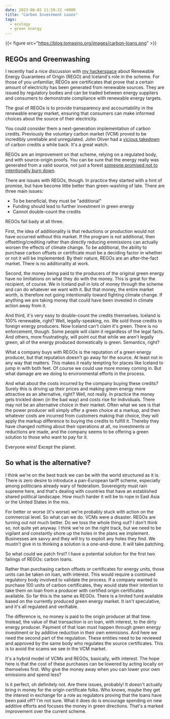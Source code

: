 ```yaml
---
date: 2023-06-02 11:59:22 +0000
title: "Carbon Investment Loans"
tags:
  - ecology
  - green energy
---
```


{{< figure src="https://blog.tomasino.org/images/carbon-loans.png" >}}

## REGOs and Greenwashing

I recently had a nice discussion with [my hackerspace](https://hakkavelin.is)
about Renewable Energy Guarantees of Origin (REGO) and Iceland's role in the
scheme. For those of you unfamiliar, REGOs are certificates that prove that
a certain amount of electricity has been generated from renewable sources. They
are issued by regulatory bodies and can be traded between energy suppliers and
consumers to demonstrate compliance with renewable energy targets.

The goal of REGOs is to provide transparency and accountability in the renewable
energy market, ensuring that consumers can make informed choices about the
source of their electricity.

You could consider them a next-generation implementation of carbon credits.
Previously the voluntary carbon market (VCM) proved to be incredibly unreliable
and unregulated. John Oliver had a [vicious
takedown](https://www.youtube.com/watch?v=6p8zAbFKpW0) of carbon credits a while
back. It's a great watch.

REGOs are an improvement on that scheme, relying on a regulated body, and with
source-origin proofs. You can be sure that the energy really was generated from
a valid source, not just a forest [someone promised not to intentionally burn
down](https://www.stuff.co.nz/environment/climate-news/131979365/why-the-heat-is-on-carbon-offsets-claiming-to-protect-forest).

There are issues with REGOs, though. In practice they started with a hint of
promise, but have become little better than green-washing of late. There are
three main issues:

* To be beneficial, they must be "additional"
* Funding should lead to further investment in green energy
* Cannot double-count the credits

REGOs fail bady at all three.

First, the idea of additionality is that reductions or production would not have
occurred without this market. If the program is not additional, then
offsetting/crediting rather than directly reducing emmissions can actually
worsen the effects of climate change. To be additional, the ability to purchase
carbon offsets or certificate must be a deciding factor in whether or not it
will be implemented. By their nature, REGOs are an after-the-fact market. There
is no additonality at work.

Second, the money being paid to the producers of the original green energy have
no limitations on what they do with the money. This is great for the recipient,
of course. We in Iceland pull in lots of money through the scheme and can do
whatever we want with it. But that money, the entire market worth, is therefore
not going intentionally toward fighting climate change. If anything we are
taking money that could have been invested in climate action away from it.

And third, it's very easy to double-count the credits themselves. Iceland is
100% renewable, right? Well, legally-speaking, no. We sold those credits to
foreign energy producers. Now Iceland can't claim it's green. There is no
enforcement, though. Some people will claim it regardless of the legal facts.
And others, more frustratingly, will point out that while we aren't legally
green, all of the energy produced domestically is green. Semantics, right?

What a company buys with REGOs is the reputation of a green energy producer, but
that reputation doesn't go away for the source. At least not in any way that
matters. This makes it really tempting for places like Iceland to jump in with
both feet. Of course we could use more money coming in. But what damage are we
doing to environmental efforts in the process.

And what about the costs incurred by the company buying these credits? Surely
this is driving up their prices and making green energy more attractive as an
alternative, right? Well, not really. In practice the money gets trickled down
(in the bad way) and costs rise for individuals. There may not be an alternative
choice in their market. Often what we see is that the power producer will simply
offer a green choice at a markup, and then whatever costs are incurred from
customers making that choice, they will apply the markup difference to buying
the credits to fulfill it. Thereby they have changed nothing about their
operations at all, no investments or reductions are made, and the company seems
to be offering a green solution to those who want to pay for it.

Everyone wins! Except the planet.

## So what is the alternative?

I think we're on the best track we can be with the world structured as it is.
There is zero desire to introduce a pan-European tariff scheme, especially among
politicians already wary of federalism. Sovereignty must rain supreme here, and
that's dealing with countries that have an established shared political
landscape. How much harder it will be to rope in East Asia or the United States
in the mix.

For better or worse (it's worse) we're probably stuck with action on the
commercial level. So what can we do. VCMs were a disaster. REGOs are turning out
not much better. Do we toss the whole thing out? I don't think so, not quite yet
anyway. I think we're on the right track, but we need to be vigilant and
constantly shore up the holes in the plans we implement. Businesses are savvy
and they will try to exploit any holes they find. We mustn't give in to thinking
a solution is a one-and-done. It will take patching.

So what could we patch first? I have a potential solution for the first two
failings of REGOs: carbon loans.

Rather than purchasing carbon offsets or certificates for energy units, those
units can be taken on loan, with interest. This would require a continued
regulatory body involved to validate the process. If a company wanted to
purchase 100 units of carbon certificates, they would state their intention to
take them on loan from a producer with certified origin certificates available.
So far this is the same as REGOs. There is a limited fund available based on the
currently produced green energy market. It isn't speculative, and it's all
regulated and verifiable.

The difference is, no money is paid to the origin producer at that time.
Instead, the value of that transaction is on loan, with interest, to the dirty
energy producer. Payment of that loan must happen through green energy
investment or by additive reduction in their own emmisions. And here we need the
second part of the regulation. These entities need to be reviewed and approved
by the same body who regulates the source certificates. This is to avoid the
scams we see in the VCM market.

It's a hybrid model of VCMs and REGOs, basically, with interest. The hope here
is that the cost of these purchases can be lowered by acting locally on
themselves first. Why give the money away when you can lower your own emissions
and spend less?

Is it perfect, oh definitely not. Are there issues, probably! It doesn't
actually bring in money for the origin certificate folks. Who knows, maybe they
get the interest in exchange for a role as regulators proving that the loans
have been paid off? I'm not sure. What it does do is encourage spending on new
additive efforts and focuses the money in green directions. That's a marked
improvement over the current scheme.


<!--  vim: set shiftwidth=4 tabstop=4 expandtab: -->

